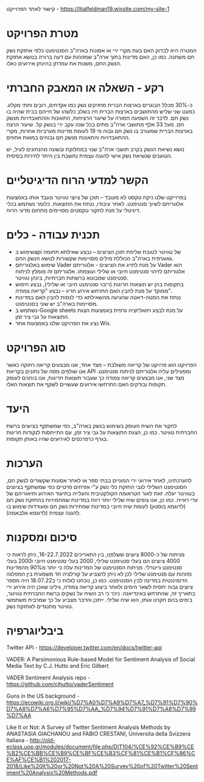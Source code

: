 קישור לאתר הפרוייקט -
https://litalfeldman19.wixsite.com/my-site-1

 # מטרת הפרויקט

המטרה היא לבדוק האם בעת מקרי ירי או אסונות בארה"ב הסנטימנט כלפי אחזקת נשק חם משתנה. כמו כן, האם מדינות בתוך ארה"ב שמזוהות עם דעה ברורה בנושא אחזקת הנשק החם, משנות את עמדתן בהינתן אירועים כאלו.


# רקע - השאלה או המאבק החברתי

כ-30% מכלל הבוגרים בארצות הברית מחזיקים נשק כמו אקדחים, רובים ותתי מקלע. כמעט שני שליש מהתושבים בארצות הברית חיו בשלב כלשהו של חייהם בבית שהיה בו נשק חם. לדבר זה השפעה חמורה על שיעור הרציחות, התאונות וההתאבדויות מנשק חם. מעל 33 אלף מתושבי ארה"ב מתים בכל שנה עקב ירי בנשק קל. שיעור הרצח בארצות הברית שמעורב בו נשק חם גבוה פי 19 לעומת מדינות מערביות אחרות, מקרי ההתאבדויות והתאונות מנשק חם גבוהים במאות אחוזים. 

נושא נשיאת הנשק בקרב תושבי ארה"ב שנוי במחלוקת ובשונה מהנתונים לעיל, יש הטוענים שנשיאת נשק אישי להגנה עצמית נחשבת בין היתר לחירות בסיסית. 

# הקשר למדעי הרוח הדיגיטליים

בפרוייקט שלנו ניקח טקסט לא מעובד – תוכן של ציוצי טוויטר ונעבד אותו באמצעות אלגוריתם לשיוך סנטימנט. לאחר עיבודו, ננתח את התוצאות. כלומר נשתמש בכלי דיגיטלי על מנת לחקור טקסטים מסויימים מתחום מדעי הרוח.

# תכנית עבודה - כלים

-	שימוש בapi של טוויטר לטובת שליפת תוכן הציוצים – נבצע שאילתא תחומה גאוגרפית בארה"ב הכוללת מילים מסויימות שקשורות לנושא הנשק החם.
-	שימוש באלגוריתם Vader על מנת לתייג את הציוצים - אלגוריתם Vader  הוא אלגוריתם לזיהוי סנטימנט חיובי או שלילי ועוצמתו. אלגוריתם זה מומלץ לניתוח סנטימנט שמבוטא ברשתות חברתיות, בינהן טוויטר. 
-	בתקופות בהן יש תוצאות חריגות (ריבוי סנטימנט חיובי או שלילי), נבצע חיפוש ממוקד על מנת להבין האם התרחש אירוע חריג – נבצע "קריאה צמודה".
-	ננתח את המטה-דאטה שהגיעה מהשאילתא כדי לנסות להבין האם במדינות מסויימות בארה"ב יש שוני בסנטימנט.
-	נשתמש ב-Google sheets על מנת לבצע ויזואליזציה גרפית באמצעות הצגת התוצאות על גבי ציר זמן.
-	 נציג את הפרויקט שלנו באמצעות אתר Wix. 


# סוג הפרויקט  

הפרויקט הוא פרויקט של קריאה משולבת – מצד אחד, אנו מבצעים קריאה רחוקה כאשר אנו שולפים מסה של נתונים בקריאת API ומפעילים עליה אלגוריתם לניתוח סנטימנט. מצד שני, אנו מבצעים קריאה צמודה כך שעבור תוצאות חריגות, אנו בוחנים לעומק תקופות ובודקים האם התרחשו אירועים שעשויים לשקף את תוצאות האלו.

# היעד 
לחקור את השיח העוסק בשימוש בנשק בארה"ב, כפי שמשתקף בציוצים ברשת החברתית טוויטר.
כמו כן, הצגת התוצאות על גבי ציר זמן, עם התייחסות לנקודות חריגות בגרף כרפרנסים לאירועים שהיו באותן תקופות.

# הערכות 

להערכתינו, לאחר אירועי ירי המוניים בבתי ספר או לאחר אסונות שקשורים לנשק חם, הסנטימנט השלילי לגבי החזקת כלי נשק ע"י אזרחים פרטיים כפי שמשתקף בציוצים בטוויטר יעלה. זאת לאור הטראומה הקולקטיבית והעלייה בתיעוד האירוע ותיאוריהם של עדי ראייה.
כמו כן, אנו צופים שיח שלילי יותר רווח במדינות שמחמירות בהחזקת נשק חם (לדוגמא בוסטון) לעומת שיח חיובי במדינות שמתירות נשק חם ומעודדות שימוש בו להגנה עצמית (לדוגמא אלבאמה).

# סיכום ומסקנות

מניתוח של כ-8000 ציוצים ששלפנו, בין התאריכים 16-22.7.2022, ניתן לראות כי 4000 ציוצים הם בעלי סנטימנט שלילי, 2000 בעלי סנטימנט חיובי ו2000 בעלי סנטימנט נייטרלי.  מניתוח הסנטימנט של המדינות עלה כי יותר מ90% מהמדינות מזוהות עם סנטימנט שלילי לכן לא ניתן להצביע על קורלציה חד משמעית בין המפלגה הדומיננטית במדינה לבין הסנטימנט. כמו כן, נוכחנו לגלות כי ב18.07.22 היה מספר ציוצים גבוה יחסית לשאר הימים ולאחר ביצוע קריאה צמודה, גילינו שאכן היה אירוע ירי בתאריך זה, שהתרחש באינדיאנה.
ניכר כי רב השיח על נשקים ברשת החברתית טוויטר, בימים בהם חקרנו אותו, הוא שיח שלילי. ייתכן והדבר מצביע על כך שמרבית משתמשי טוויטר מתנגדים לאחזקת נשק.
# ביבליוגרפיה

Twitter API - https://developer.twitter.com/en/docs/twitter-api

VADER: A Parsimonious Rule-based Model for Sentiment Analysis of Social Media Text by C.J. Hutto and Eric Gilbert

VADER Sentiment Analysis repo -
https://github.com/cjhutto/vaderSentiment

Guns in the US background - https://ecowiki.org.il/wiki/%D7%A0%D7%A9%D7%A7_%D7%91%D7%90%D7%A8%D7%A6%D7%95%D7%AA_%D7%94%D7%91%D7%A8%D7%99%D7%AA

Like It or Not: A Survey of Twitter Sentiment Analysis Methods by ANASTASIA GIACHANOU and FABIO CRESTANI, Universita della Svizzera Italiana  -
http://old-eclass.uop.gr/modules/document/file.php/DIT104/%CE%92%CE%B9%CE%B2%CE%BB%CE%B9%CE%BF%CE%B3%CF%81%CE%B1%CF%86%CE%AF%CE%B1%202017-2018/Like%20It%20or%20Not%20A%20Survey%20of%20Twitter%20Sentiment%20Analysis%20Methods.pdf

